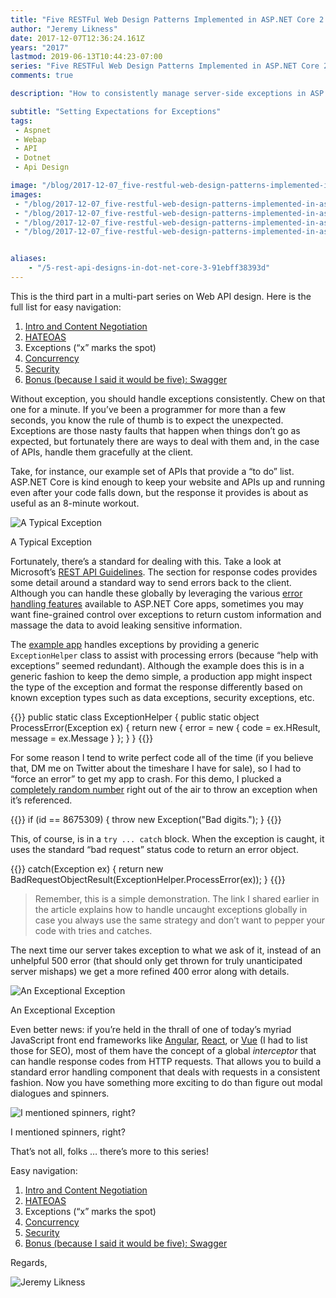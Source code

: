 ```yaml
---
title: "Five RESTFul Web Design Patterns Implemented in ASP.NET Core 2.0 Part 3: Exceptions"
author: "Jeremy Likness"
date: 2017-12-07T12:36:24.161Z
years: "2017"
lastmod: 2019-06-13T10:44:23-07:00
series: "Five RESTFul Web Design Patterns Implemented in ASP.NET Core 2.0"
comments: true

description: "How to consistently manage server-side exceptions in ASP. NET Core Web API apps to return a standard response that can be easily processed by clients."

subtitle: "Setting Expectations for Exceptions"
tags:
 - Aspnet 
 - Webap 
 - API 
 - Dotnet 
 - Api Design 

image: "/blog/2017-12-07_five-restful-web-design-patterns-implemented-in-asp.net-core-2.0-part-3-exceptions/images/3.jpeg" 
images:
 - "/blog/2017-12-07_five-restful-web-design-patterns-implemented-in-asp.net-core-2.0-part-3-exceptions/images/1.png" 
 - "/blog/2017-12-07_five-restful-web-design-patterns-implemented-in-asp.net-core-2.0-part-3-exceptions/images/2.png" 
 - "/blog/2017-12-07_five-restful-web-design-patterns-implemented-in-asp.net-core-2.0-part-3-exceptions/images/3.jpeg" 
 - "/blog/2017-12-07_five-restful-web-design-patterns-implemented-in-asp.net-core-2.0-part-3-exceptions/images/4.gif" 


aliases:
    - "/5-rest-api-designs-in-dot-net-core-3-91ebff38393d"
---
```


This is the third part in a multi-part series on Web API design. Here is the full list for easy navigation:

1. [Intro and Content Negotiation](/5-rest-api-designs-in-dot-net-core-1-29a8527e999c)
2. [HATEOAS](/5-rest-api-designs-in-dot-net-core-2-ad2f204c2d11)
3. Exceptions (“x” marks the spot)
4. [Concurrency](/5-rest-api-designs-in-dot-net-core-4-8ac863e961e4)
5. [Security](/5-rest-api-designs-in-dot-net-core-5-3ee2cf16713e)
6. [Bonus (because I said it would be five): Swagger](/5-rest-api-designs-in-dot-net-core-6-9e87cf562241)

Without exception, you should handle exceptions consistently. Chew on that one for a minute. If you’ve been a programmer for more than a few seconds, you know the rule of thumb is to expect the unexpected. Exceptions are those nasty faults that happen when things don’t go as expected, but fortunately there are ways to deal with them and, in the case of APIs, handle them gracefully at the client.

Take, for instance, our example set of APIs that provide a “to do” list. ASP.NET Core is kind enough to keep your website and APIs up and running even after your code falls down, but the response it provides is about as useful as an 8-minute workout.

![A Typical Exception](/blog/2017-12-07_five-restful-web-design-patterns-implemented-in-asp.net-core-2.0-part-3-exceptions/images/1.png)
<figcaption>A Typical Exception</figcaption>

Fortunately, there’s a standard for dealing with this. Take a look at Microsoft’s [REST API Guidelines](https://jlik.me/b7q). The section for response codes provides some detail around a standard way to send errors back to the client. Although you can handle these globally by leveraging the various [error handling features](https://jlik.me/b7p) available to ASP.NET Core apps, sometimes you may want fine-grained control over exceptions to return custom information and massage the data to avoid leaking sensitive information.

The <i class="fab fa-github"></i> [example app](https://github.com/JeremyLikness/PASS-2017/tree/master/04-REST-Fundamentals/Slide18-TodoApi-Exceptions) handles exceptions by providing a generic `ExceptionHelper` class to assist with processing errors (because “help with exceptions” seemed redundant). Although the example does this is in a generic fashion to keep the demo simple, a production app might inspect the type of the exception and format the response differently based on known exception types such as data exceptions, security exceptions, etc.

{{<highlight CSharp>}}
public static class ExceptionHelper
{
    public static object ProcessError(Exception ex)
    {
        return new {
            error = new {
                code = ex.HResult,
                message = ex.Message
            }
        };
    }
}
{{</highlight>}}

For some reason I tend to write perfect code all of the time (if you believe that, DM me on Twitter about the timeshare I have for sale), so I had to “force an error” to get my app to crash. For this demo, I plucked a <i class="fab fa-youtube"></i> [completely random number](https://www.youtube.com/watch?v=6WTdTwcmxyo) right out of the air to throw an exception when it’s referenced.

{{<highlight CSharp>}}
if (id == 8675309) 
{
    throw new Exception("Bad digits.");
}
{{</highlight>}}

This, of course, is in a `try ... catch` block. When the exception is caught, it uses the standard “bad request” status code to return an error object.

{{<highlight CSharp>}}
catch(Exception ex)
{
    return new BadRequestObjectResult(ExceptionHelper.ProcessError(ex));
}
{{</highlight>}}

> Remember, this is a simple demonstration. The link I shared earlier in the article explains how to handle uncaught exceptions globally in case you always use the same strategy and don’t want to pepper your code with tries and catches.

The next time our server takes exception to what we ask of it, instead of an unhelpful 500 error (that should only get thrown for truly unanticipated server mishaps) we get a more refined 400 error along with details.

![An Exceptional Exception](/blog/2017-12-07_five-restful-web-design-patterns-implemented-in-asp.net-core-2.0-part-3-exceptions/images/2.png)
<figcaption>An Exceptional Exception</figcaption>

Even better news: if you’re held in the thrall of one of today’s myriad JavaScript front end frameworks like [Angular](https://angular.io/), [React](https://reactjs.org/), or [Vue](https://vuejs.org/) (I had to list those for SEO), most of them have the concept of a global _interceptor_ that can handle response codes from HTTP requests. That allows you to build a standard error handling component that deals with requests in a consistent fashion. Now you have something more exciting to do than figure out modal dialogues and spinners.

![I mentioned spinners, right?](/blog/2017-12-07_five-restful-web-design-patterns-implemented-in-asp.net-core-2.0-part-3-exceptions/images/3.jpeg)
<figcaption>I mentioned spinners, right?</figcaption>

That’s not all, folks … there’s more to this series!

Easy navigation:

1. [Intro and Content Negotiation](/5-rest-api-designs-in-dot-net-core-1-29a8527e999c)
2. [HATEOAS](/5-rest-api-designs-in-dot-net-core-2-ad2f204c2d11)
3. Exceptions (“x” marks the spot)
4. [Concurrency](/5-rest-api-designs-in-dot-net-core-4-8ac863e961e4)
5. [Security](/5-rest-api-designs-in-dot-net-core-5-3ee2cf16713e)
6. [Bonus (because I said it would be five): Swagger](/5-rest-api-designs-in-dot-net-core-6-9e87cf562241)

Regards,

![Jeremy Likness](/blog/2017-12-07_five-restful-web-design-patterns-implemented-in-asp.net-core-2.0-part-3-exceptions/images/4.gif)
